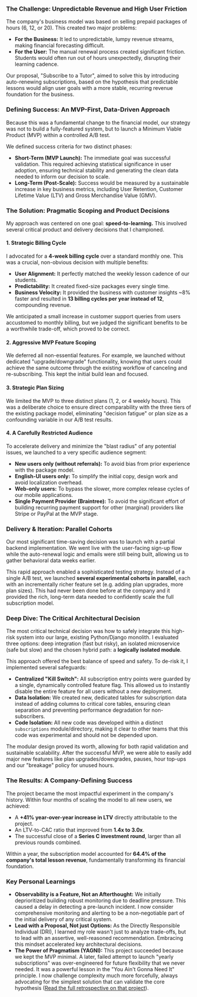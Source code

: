 ### **The Challenge: Unpredictable Revenue and High User Friction**

The company's business model was based on selling prepaid packages of hours (6, 12, or 20). This created two major problems:

*   **For the Business:** It led to unpredictable, lumpy revenue streams, making financial forecasting difficult.
*   **For the User:** The manual renewal process created significant friction. Students would often run out of hours unexpectedly, disrupting their learning cadence.

Our proposal, "Subscribe to a Tutor", aimed to solve this by introducing auto-renewing subscriptions, based on the hypothesis that predictable lessons would align user goals with a more stable, recurring revenue foundation for the business.

### **Defining Success: An MVP-First, Data-Driven Approach**

Because this was a fundamental change to the financial model, our strategy was not to build a fully-featured system, but to launch a Minimum Viable Product (MVP) within a controlled A/B test.

We defined success criteria for two distinct phases:
*   **Short-Term (MVP Launch):** The immediate goal was successful validation. This required achieving statistical significance in user adoption, ensuring technical stability and generating the clean data needed to inform our decision to scale.
*   **Long-Term (Post-Scale):** Success would be measured by a sustainable increase in key business metrics, including User Retention, Customer Lifetime Value (LTV) and Gross Merchandise Value (GMV).

### **The Solution: Pragmatic Scoping and Product Decisions**

My approach was centered on one goal: **speed-to-learning.** This involved several critical product and delivery decisions that I championed.

#### **1. Strategic Billing Cycle**
I advocated for a **4-week billing cycle** over a standard monthly one. This was a crucial, non-obvious decision with multiple benefits:
*   **User Alignment:** It perfectly matched the weekly lesson cadence of our students.
*   **Predictability:** It created fixed-size packages every single time.
*   **Business Velocity:** It provided the business with customer insights ~8% faster and resulted in **13 billing cycles per year instead of 12**, compounding revenue.

We anticipated a small increase in customer support queries from users accustomed to monthly billing, but we judged the significant benefits to be a worthwhile trade-off, which proved to be correct.

#### **2. Aggressive MVP Feature Scoping**
We deferred all non-essential features. For example, we launched without dedicated "upgrade/downgrade" functionality, knowing that users could achieve the same outcome through the existing workflow of canceling and re-subscribing. This kept the initial build lean and focused.

#### **3. Strategic Plan Sizing**
We limited the MVP to three distinct plans (1, 2, or 4 weekly hours). This was a deliberate choice to ensure direct comparability with the three tiers of the existing package model, eliminating "decision fatigue" or plan size as a confounding variable in our A/B test results.

#### **4. A Carefully Restricted Audience**
To accelerate delivery and minimize the "blast radius" of any potential issues, we launched to a very specific audience segment:
*   **New users only (without referrals):** To avoid bias from prior experience with the package model.
*   **English-UI users only:** To simplify the initial copy, design work and avoid localization overhead.
*   **Web-only users:** To bypass the slower, more complex release cycles of our mobile applications.
*   **Single Payment Provider (Braintree):** To avoid the significant effort of building recurring payment support for other (marginal) providers like Stripe or PayPal at the MVP stage.

### **Delivery & Iteration: Parallel Cohorts**

Our most significant time-saving decision was to launch with a partial backend implementation. We went live with the user-facing sign-up flow while the auto-renewal logic and emails were still being built, allowing us to gather behavioral data weeks earlier.

This rapid approach enabled a sophisticated testing strategy. Instead of a single A/B test, we launched **several experimental cohorts in parallel**, each with an incrementally richer feature set (e.g. adding plan upgrades, more plan sizes). This had never been done before at the company and it provided the rich, long-term data needed to confidently scale the full subscription model.

### **Deep Dive: The Critical Architectural Decision**

The most critical technical decision was how to safely integrate this high-risk system into our large, existing Python/Django monolith. I evaluated three options: deep integration (fast but risky), an isolated microservice (safe but slow) and the chosen hybrid path: a **logically isolated module**.

This approach offered the best balance of speed and safety. To de-risk it, I implemented several safeguards:

*   **Centralized "Kill Switch":** All subscription entry points were guarded by a single, dynamically controlled feature flag. This allowed us to instantly disable the entire feature for all users without a new deployment.
*   **Data Isolation:** We created new, dedicated tables for subscription data instead of adding columns to critical core tables, ensuring clean separation and preventing performance degradation for non-subscribers.
*   **Code Isolation:** All new code was developed within a distinct `subscriptions` module/directory, making it clear to other teams that this code was experimental and should not be depended upon.

The modular design proved its worth, allowing for both rapid validation and sustainable scalability. After the successful MVP, we were able to easily add major new features like plan upgrades/downgrades, pauses, hour top-ups and our "breakage" policy for unused hours.

### **The Results: A Company-Defining Success**

The project became the most impactful experiment in the company's history. Within four months of scaling the model to all new users, we achieved:
*   A **+41% year-over-year increase in LTV** directly attributable to the project.
*   An LTV-to-CAC ratio that improved from **1.4x to 3.0x**.
*   The successful close of a **Series C investment round**, larger than all previous rounds combined.

Within a year, the subscription model accounted for **64.4% of the company's total lesson revenue**, fundamentally transforming its financial foundation.

### **Key Personal Learnings**

*   **Observability is a Feature, Not an Afterthought:** We initially deprioritized building robust monitoring due to deadline pressure. This caused a delay in detecting a pre-launch incident. I now consider comprehensive monitoring and alerting to be a non-negotiable part of the initial delivery of any critical system.
*   **Lead with a Proposal, Not just Options:** As the Directly Responsible Individual (DRI), I learned my role wasn't just to analyze trade-offs, but to lead with an assertive, well-reasoned recommendation. Embracing this mindset accelerated key architectural decisions.
*   **The Power of Pragmatism (YAGNI):** This project succeeded because we kept the MVP minimal. A later, failed attempt to launch "yearly subscriptions" was over-engineered for future flexibility that we never needed. It was a powerful lesson in the "You Ain't Gonna Need It" principle. I now challenge complexity much more forcefully, always advocating for the simplest solution that can validate the core hypothesis ([Read the full retrospective on that project](#casestudy-yearly-subscriptions)).
